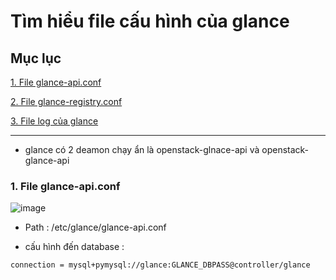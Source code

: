 # Tìm hiểu file cấu hình của glance

## Mục lục

[1. File glance-api.conf](#1)

[2. File glance-registry.conf](#2)

[3. File log của glance](#3)

--------

- glance có 2 deamon chạy ẩn là openstack-glnace-api và openstack-glance-api

<a name="1"></a>
### 1. File glance-api.conf

![image](https://user-images.githubusercontent.com/50499526/173267277-88da480c-588a-49e7-91b6-b8146fe8442f.png)

- Path : /etc/glance/glance-api.conf

- cấu hình đến database :

``` connection = mysql+pymysql://glance:GLANCE_DBPASS@controller/glance ```
